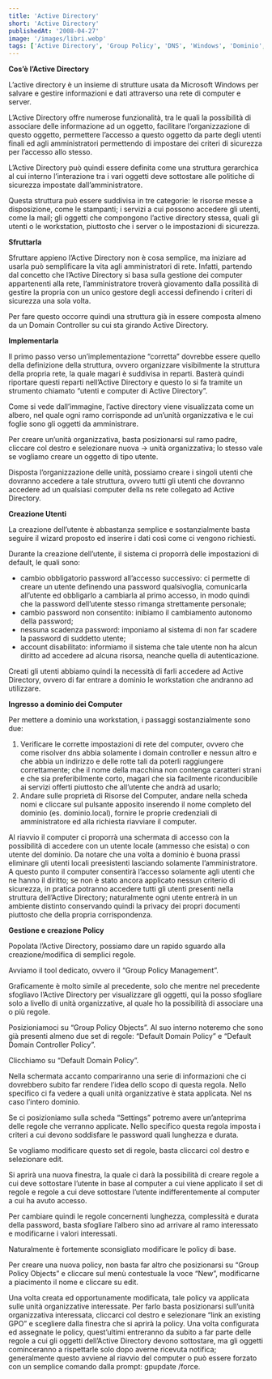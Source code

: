 ```yaml
---
title: 'Active Directory'
short: 'Active Directory'
publishedAt: '2008-04-27'
image: '/images/libri.webp'
tags: ['Active Directory', 'Group Policy', 'DNS', 'Windows', 'Dominio', 'GPM', 'GPO', 'User']
---
```


**Cos’è l’Active Directory**

L’active directory è un insieme di strutture usata da Microsoft Windows per salvare e gestire informazioni e dati attraverso una rete di computer e server.

L’Active Directory offre numerose funzionalità, tra le quali la possibilità di associare delle informazione ad un oggetto, facilitare l’organizzazione di questo oggetto, permettere l’accesso a questo oggetto da parte degli utenti finali ed agli amministratori permettendo di impostare dei criteri di sicurezza per l’accesso allo stesso.

L’Active Directory può quindi essere definita come una struttura gerarchica al cui interno l’interazione tra i vari oggetti deve sottostare alle politiche di sicurezza impostate dall’amministratore.

Questa struttura può essere suddivisa in tre categorie: le risorse messe a disposizione, come le stampanti; i servizi a cui possono accedere gli utenti, come la mail; gli oggetti che compongono l’active directory stessa, quali gli utenti o le workstation, piuttosto che i server o le impostazioni di sicurezza.

**Sfruttarla**

Sfruttare appieno l’Active Directory non è cosa semplice, ma iniziare ad usarla può semplificare la vita agli amministratori di rete. Infatti, partendo dal concetto che l’Active Directory si basa sulla gestione dei computer appartenenti alla rete, l’amministratore troverà giovamento dalla possilità di gestire la propria con un unico gestore degli accessi definendo i criteri di sicurezza una sola volta.

Per fare questo occorre quindi una struttura già in essere composta almeno da un Domain Controller su cui sta girando Active Directory.

**Implementarla**

Il primo passo verso un’implementazione “corretta” dovrebbe essere quello della definizione della struttura, ovvero organizzare visibilmente la struttura della propria rete, la quale magari è suddivisa in reparti. Basterà quindi riportare questi reparti nell’Active Directory e questo lo si fa tramite un strumento chiamato “utenti e computer di Active Directory”.

Come si vede dall’immagine, l’active directory viene visualizzata come un albero, nel quale ogni ramo corrisponde ad un’unità organizzativa e le cui foglie sono gli oggetti da amministrare.

Per creare un’unità organizzativa, basta posizionarsi sul ramo padre, cliccare col destro e selezionare nuova → unità organizzativa; lo stesso vale se vogliamo creare un oggetto di tipo utente.

Disposta l’organizzazione delle unità, possiamo creare i singoli utenti che dovranno accedere a tale struttura, ovvero tutti gli utenti che dovranno accedere ad un qualsiasi computer della ns rete collegato ad Active Directory.

**Creazione Utenti**

La creazione dell’utente è abbastanza semplice e sostanzialmente basta seguire il wizard proposto ed inserire i dati così come ci vengono richiesti.

Durante la creazione dell’utente, il sistema ci proporrà delle impostazioni di default, le quali sono:

- cambio obbligatorio password all’accesso successivo: ci permette di creare un utente definendo una password qualsivoglia, comunicarla all’utente ed obbligarlo a cambiarla al primo accesso, in modo quindi che la password dell’utente stesso rimanga strettamente personale;
- cambio password non consentito: inibiamo il cambiamento autonomo della password;
- nessuna scadenza password: imponiamo al sistema di non far scadere la password di suddetto utente;
- account disabilitato: informiamo il sistema che tale utente non ha alcun diritto ad accedere ad alcuna risorsa, neanche quella di autenticazione.

Creati gli utenti abbiamo quindi la necessità di farli accedere ad Active Directory, ovvero di far entrare a dominio le workstation che andranno ad utilizzare.

**Ingresso a dominio dei Computer**

Per mettere a dominio una workstation, i passaggi sostanzialmente sono due:

1. Verificare le corrette impostazioni di rete del computer, ovvero che come risolver dns abbia solamente i domain controller e nessun altro e che abbia un indirizzo e delle rotte tali da poterli raggiungere correttamente; che il nome della macchina non contenga caratteri strani e che sia preferibilmente corto, magari che sia facilmente riconducibile ai servizi offerti piuttosto che all’utente che andrà ad usarlo;
2. Andare sulle proprietà di Risorse del Computer, andare nella scheda nomi e cliccare sul pulsante apposito inserendo il nome completo del dominio (es. dominio.local), fornire le proprie credenziali di amministratore ed alla richiesta riavviare il computer.

Al riavvio il computer ci proporrà una schermata di accesso con la possibilità di accedere con un utente locale (ammesso che esista) o con utente del dominio. Da notare che una volta a dominio è buona prassi eliminare gli utenti locali preesistenti lasciando solamente l’amministratore.  
 A questo punto il computer consentirà l’accesso solamente agli utenti che ne hanno il diritto; se non è stato ancora applicato nessun criterio di sicurezza, in pratica potranno accedere tutti gli utenti presenti nella struttura dell’Active Directory; naturalmente ogni utente entrerà in un ambiente distinto conservando quindi la privacy dei propri documenti piuttosto che della propria corrispondenza.

**Gestione e creazione Policy**

Popolata l’Active Directory, possiamo dare un rapido sguardo alla creazione/modifica di semplici regole.

Avviamo il tool dedicato, ovvero il “Group Policy Management”.

Graficamente è molto simile al precedente, solo che mentre nel precedente sfogliavo l’Active Directory per visualizzare gli oggetti, qui la posso sfogliare solo a livello di unità organizzative, al quale ho la possibilità di associare una o più regole.

Posizioniamoci su “Group Policy Objects”. Al suo interno noteremo che sono già presenti almeno due set di regole: “Default Domain Policy” e “Default Domain Controller Policy”.

Clicchiamo su “Default Domain Policy”.

Nella schermata accanto compariranno una serie di informazioni che ci dovrebbero subito far rendere l’idea dello scopo di questa regola. Nello specifico ci fa vedere a quali unità organizzative è stata applicata. Nel ns caso l’intero dominio.

Se ci posizioniamo sulla scheda “Settings” potremo avere un’anteprima delle regole che verranno applicate. Nello specifico questa regola imposta i criteri a cui devono soddisfare le password quali lunghezza e durata.

Se vogliamo modificare questo set di regole, basta cliccarci col destro e selezionare edit.

Si aprirà una nuova finestra, la quale ci darà la possibilità di creare regole a cui deve sottostare l’utente in base al computer a cui viene applicato il set di regole e regole a cui deve sottostare l’utente indifferentemente al computer a cui ha avuto accesso.

Per cambiare quindi le regole concernenti lunghezza, complessità e durata della password, basta sfogliare l’albero sino ad arrivare al ramo interessato e modificarne i valori interessati.

Naturalmente è fortemente sconsigliato modificare le policy di base.

Per creare una nuova policy, non basta far altro che posizionarsi su “Group Policy Objects” e cliccare sul menù contestuale la voce “New”, modificarne a piacimento il nome e cliccare su edit.

Una volta creata ed opportunamente modificata, tale policy va applicata sulle unità organizzative interessate. Per farlo basta posizionarsi sull’unità organizzativa interessata, cliccarci col destro e selezionare “link an existing GPO” e scegliere dalla finestra che si aprirà la policy. Una volta configurata ed assegnate le policy, quest’ultimi entreranno da subito a far parte delle regole a cui gli oggetti dell’Active Directory devono sottostare, ma gli oggetti cominceranno a rispettarle solo dopo averne ricevuta notifica; generalmente questo avviene al riavvio del computer o può essere forzato con un semplice comando dalla prompt: gpupdate /force.